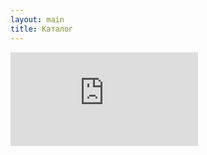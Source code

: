 ```yaml
---
layout: main
title: Каталог
---
```


<div class="iframe-container">
      <iframe name="myiframe" id="frame"
         src="https://sheetui.com/view/responsive-grid/media-card/1KzVqrwjIlLveNW8GbEK_ce01fmNIpkn6-cFYsdRab4U/1/render?pageTitle=%D0%9A%D0%B0%D1%82%D0%B0%D0%BB%D0%BE%D0%B3&pageDesc=%D0%9E%D1%84%D0%B8%D1%81%D0%BD%D0%B0%D1%8F%20%D0%BC%D0%B5%D0%B1%D0%B5%D0%BB%D1%8C&imgSrc=%7B%7B%D0%A0%D0%B8%D1%81%D1%83%D0%BD%D0%BE%D0%BA%7D%7D&imgTitle=%7B%7B%D0%9D%D0%B0%D0%B8%D0%BC%D0%B5%D0%BD%D0%BE%D0%B2%D0%B0%D0%BD%D0%B8%D0%B5%20%7D%7D&imgHeight=300&title=%D0%9E%D0%BF%D1%82%3A%20%7B%7B%D0%9E%D0%BF%D1%82%D0%BE%D0%B2%D0%B0%D1%8F%20%D1%86%D0%B5%D0%BD%D0%B0%7D%7D%20%D1%82.%20%2F%20%D0%A0%D0%BE%D0%B7%D0%BD.%20%7B%7B%D0%A0%D0%BE%D0%B7%D0%BD%D0%B8%D1%87%D0%BD%D0%B0%D1%8F%20%D1%86%D0%B5%D0%BD%D0%B0%7D%7D%20%D1%82.&description=%7B%7B%D0%9D%D0%B0%D0%B8%D0%BC%D0%B5%D0%BD%D0%BE%D0%B2%D0%B0%D0%BD%D0%B8%D0%B5%20%7D%7D%2C%20%D0%9A%D0%BE%D0%B4%3A%20%7B%7B%D0%9A%D0%BE%D0%B4%7D%7D%2C%20%D0%A0%D0%B0%D0%B7%D0%BC%D0%B5%D1%80%3A%20%7B%7B%D0%A0%D0%B0%D0%B7%D0%BC%D0%B5%D1%80%7D%7D&btnSecondaryCaption=%7B%7B%D0%9A%D0%BE%D0%B4%7D%7D&whatsapp=https%3A%2F%2Fwa.me%2F77051110181%3Ftext%3D%7B%7B%D0%9A%D0%BE%D0%B4%7D%7D" frameborder="0">
       </iframe>
    </div>
